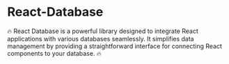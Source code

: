 # React-Database
🔥 React Database is a powerful library designed to integrate React applications with various databases seamlessly. It simplifies data management by providing a straightforward interface for connecting React components to your database. 🔥
